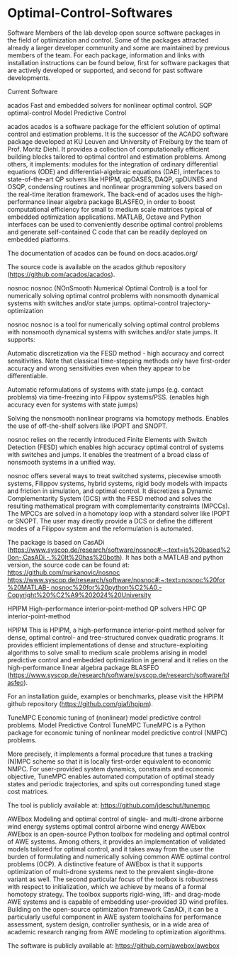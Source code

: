 # Optimal-Control-Softwares

Software
Members of the lab develop open source software packages in the field of optimization and control. Some of the packages attracted already a larger developer community and some are maintained by previous members of the team. For each package, information and links with installation instructions can be found below, first for software packages that are actively developed or supported, and second for past software developments.


Current Software

acados
Fast and embedded solvers for nonlinear optimal control.
SQP optimal-control Model Predictive Control

acados
acados is a software package for the efficient solution of optimal control and estimation problems. It is the successor of the ACADO software package developed at KU Leuven and University of Freiburg by the team of Prof. Moritz Diehl. It provides a collection of computationally efficient building blocks tailored to optimal control and estimation problems. Among others, it implements: modules for the integration of ordinary differential equations (ODE) and differential-algebraic equations (DAE), interfaces to state-of-the-art QP solvers like HPIPM, qpOASES, DAQP, qpDUNES and OSQP, condensing routines and nonlinear programming solvers based on the real-time iteration framework. The back-end of acados uses the high-performance linear algebra package BLASFEO, in order to boost computational efficiency for small to medium scale matrices typical of embedded optimization applications. MATLAB, Octave and Python interfaces can be used to conveniently describe optimal control problems and generate self-contained C code that can be readily deployed on embedded platforms.

The documentation of acados can be found on docs.acados.org/

The source code is available on the acados github repository (https://github.com/acados/acados).


nosnoc
nosnoc (NOnSmooth Numerical Optimal Control) is a tool for numerically solving optimal control problems with nonsmooth dynamical systems with switches and/or state jumps.
optimal-control trajectory-optimization

nosnoc
nosnoc is a tool for numerically solving optimal control problems with nonsmooth dynamical systems with switches and/or state jumps. It supports:

Automatic discretization via the FESD method - high accuracy and correct sensitivities. Note that classical time-stepping methods only have first-order accuracy and wrong sensitivities even when they appear to be differentiable.

Automatic reformulations of systems with state jumps (e.g. contact problems) via time-freezing into Filippov systems/PSS. (enables high accuracy even for systems with state jumps)

Solving the nonsmooth nonlinear programs via homotopy methods. Enables the use of off-the-shelf solvers like IPOPT and SNOPT.

nosnoc relies on the recently introduced Finite Elements with Switch Detection (FESD) which enables high accuracy optimal control of systems with switches and jumps. It enables the treatment of a broad class of nonsmooth systems in a unified way.

nosnoc offers several ways to treat switched systems, piecewise smooth systems, Filippov systems, hybrid systems, rigid body models with impacts and friction in simulation, and optimal control. It discretizes a Dynamic Complementarity System (DCS) with the FESD method and solves the resulting mathematical program with complementarity constraints (MPCCs). The MPCCs are solved in a homotopy loop with a standard solver like IPOPT or SNOPT. The user may directly provide a DCS or define the different modes of a Filippov system and the reformulation is automated.

The package is based on CasADi (https://www.syscop.de/research/software/nosnoc#:~:text=is%20based%20on-,CasADi,-.%20It%20has%20both). It has both a MATLAB and python version, the source code can be found at:
https://github.com/nurkanovic/nosnoc
https://www.syscop.de/research/software/nosnoc#:~:text=nosnoc%20for%20MATLAB-,nosnoc%20for%20python%C2%A0,-Copyright%20%C2%A9%202024%20University


HPIPM
High-performance interior-point-method QP solvers
HPC QP interior-point-method

HPIPM
This is HPIPM, a high-performance interior-point method solver for dense, optimal control- and tree-structured convex quadratic programs. It provides efficient implementations of dense and structure-exploiting algorithms to solve small to medium scale problems arising in model predictive control and embedded optimization in general and it relies on the high-performance linear algebra package BLASFEO (https://www.syscop.de/research/software/syscop.de/research/software/blasfeo).

For an installation guide, examples or benchmarks, please visit the HPIPM github repository (https://github.com/giaf/hpipm).


TuneMPC
Economic tuning of (nonlinear) model predictive control problems.
Model Predictive Control
TuneMPC
TuneMPC is a Python package for economic tuning of nonlinear model predictive control (NMPC) problems.

More precisely, it implements a formal procedure that tunes a tracking (N)MPC scheme so that it is locally first-order equivalent to economic NMPC. For user-provided system dynamics, constraints and economic objective, TuneMPC enables automated computation of optimal steady states and periodic trajectories, and spits out corresponding tuned stage cost matrices.

The tool is publicly available at:
https://github.com/jdeschut/tunempc


AWEbox
Modeling and optimal control of single- and multi-drone airborne wind energy systems
optimal control airborne wind energy
AWEbox
AWEbox is an open-source Python toolbox for modeling and optimal control of AWE systems. Among others, it provides an implementation of validated models tailored for optimal control, and it takes away from the user the burden of formulating and numerically solving common AWE optimal control problems (OCP). A distinctive feature of AWEbox is that it supports optimization of multi-drone systems next to the prevalent single-drone variant as well. The second particular focus of the toolbox is robustness with respect to initialization, which we achieve by means of a formal homotopy strategy. The toolbox supports rigid-wing, lift- and drag-mode AWE systems and is capable of embedding user-provided 3D wind profiles. Building on the open-source optimization framework CasADi, it can be a particularly useful component in AWE system toolchains for performance assessment, system design, controller synthesis, or in a wide area of academic research ranging from AWE modeling to optimization algorithms.

The software is publicly available at:
https://github.com/awebox/awebox
